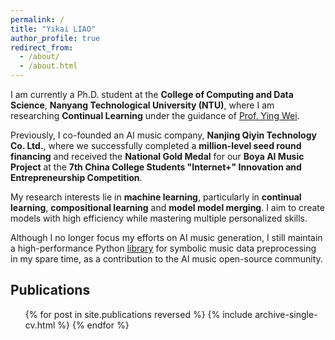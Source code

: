 ```yaml
---
permalink: /
title: "Yikai LIAO"
author_profile: true
redirect_from: 
  - /about/
  - /about.html
---
```


I am currently a Ph.D. student at the **College of Computing and Data Science**, **Nanyang Technological University (NTU)**, where I am researching **Continual Learning** under the guidance of [Prof. Ying Wei](https://wei-ying.net/).

Previously, I co-founded an AI music company, **Nanjing Qiyin Technology Co. Ltd.**, where we successfully completed a **million-level seed round financing** and received the **National Gold Medal** for our **Boya AI Music Project** at the **7th China College Students "Internet+" Innovation and Entrepreneurship Competition**.

My research interests lie in **machine learning**, particularly in **continual learning**, **compositional learning** and **model model merging**. I aim to create models with high efficiency while mastering multiple personalized skills.

Although I no longer focus my efforts on AI music generation, I still maintain a high-performance Python [library](https://github.com/Yikai-Liao/symusic) for symbolic music data preprocessing in my spare time, as a contribution to the AI music open-source community.

## Publications

  <ul>{% for post in site.publications reversed %}
    {% include archive-single-cv.html %}
  {% endfor %}</ul>